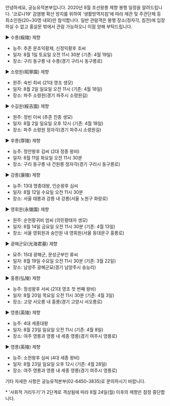안녕하세요, 궁능유적본부입니다. 2020년 8월 조선왕릉 제향 봉행 일정을 알려드립니다. '코로나19' 감염병 확산 방지를 위하여 '생활방역지침'에 따라 제관 및 주관단체 등 최소인원(20~30명 내외)만 참석합니다. 일반 관람객은 봉행 장소(정자각, 침전)에 입장하실 수 없고 홍살문 밖에서 관람 가능하오니 이점 양해 부탁드립니다.

▶ 수릉(綏陵) 제향
  - 능주: 추존 문조익황제, 신정익황후 조씨
  - 일자: 8월 1일 토요일 오전 11시 30분 (기존: 4월 19일)
  - 장소: 구리 동구릉 내 수릉(경기 구리시 동구릉로)

▶ 소령원(昭寧園) 제향
  - 원주: 숙빈 최씨 (21대 영조 생모)
  - 일자: 8월 2일 일요일 오전 11시 (기존: 4월 18일)
  - 장소: 파주 소령원(경기 파주시 소령원길)

▶ 수길원(綏吉園) 제향
  - 원주: 정빈 이씨 (추존 진종 생모)
  - 일자: 8월 2일 일요일 오후 12시 (기존: 4월 18일)
  - 장소: 파주 소령원 정자각(경기 파주시 소령원길)

▶ 후릉(厚陵) 제향
  - 능주: 정안왕후 김씨 (2대 정종 왕비)
  - 일자: 8월 11일 화요일 오전 11시 30분
  - 장소: 구리 동구릉 내 건원릉 정자각(경기 구리시 동구릉로)

▶ 강릉(康陵) 제향
  - 능주: 13대 명종대왕, 인순왕후 심씨
  - 일자: 8월 12일 수요일 오전 11시 30분
  - 장소: 서울 태릉과 강릉 내 강릉(서울 노원구 화랑로)

▶ 영휘원(永徽園) 제향
  - 원주: 순헌황귀비 엄씨 (의민황태자 생모)
  - 일자: 8월 14일 금요일 오전 11시 30분 (기존: 4월 13일)
  - 장소: 서울 영휘원과 숭인원 내 영휘원(서울 동대문구 홍릉로)

▶ 광해군묘(光海君墓) 제향
  - 묘주: 15대 광해군, 문성군부인 류씨
  - 일자: 8월 19일 수요일 오전 11시 30분 (기존: 3월 22일)
  - 장소: 남양주 광해군묘(경기 남양주시 송능리)

▶ 홍릉(弘陵) 제향
  - 능주: 정성왕후 서씨 (21대 영조 첫 번째 왕비)
  - 일자: 8월 20일 목요일 오전 11시 30분 (기존: 4월 3일)
  - 장소: 고양 서오릉 내 홍릉(경기 고양시 서오릉로)

▶ 영릉(英陵) 제향
  - 능주: 4대 세종대왕
  - 일자: 8월 23일 일요일 오전 11시 (기존: 4월 8일)
  - 장소: 여주 영릉과 영릉 내 세종 영릉(경기 여주시 영릉로)

▶ 영릉(英陵) 제향
  - 능주: 소헌왕후 심씨 (4대 세종 왕비)
  - 일자: 8월 23일 일요일 오후 12시 (기존: 4월 28일)
  - 장소: 여주 영릉과 영릉 내 세종 영릉(경기 여주시 영릉로)

기타 자세한 사항은 궁능유적본부(02-6450-3835)로 문의하시기 바랍니다.

\* '사회적 거리두기'가 2단계로 격상됨에 따라 8월 24일(월) 이후의 제향은 잠정 중단합니다.